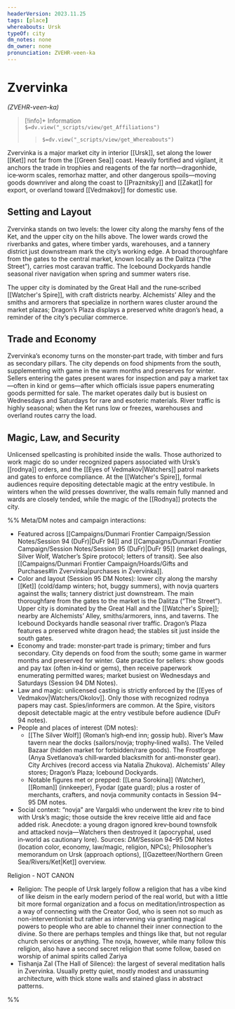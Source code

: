 ```yaml
---
headerVersion: 2023.11.25
tags: [place]
whereabouts: Ursk
typeOf: city
dm_notes: none
dm_owner: none
pronunciation: ZVEHR-veen-ka
---
```

# Zvervinka
*(ZVEHR-veen-ka)*
>[!info]+ Information  
> `$=dv.view("_scripts/view/get_Affiliations")`  
>> `$=dv.view("_scripts/view/get_Whereabouts")`

Zvervinka is a major market city in interior [[Ursk]], set along the lower [[Ket]] not far from the [[Green Sea]] coast. Heavily fortified and vigilant, it anchors the trade in trophies and reagents of the far north—dragonhide, ice‑worm scales, remorhaz matter, and other dangerous spoils—moving goods downriver and along the coast to [[Praznitsky]] and [[Zakat]] for export, or overland toward [[Vedmakov]] for domestic use.

## Setting and Layout
Zvervinka stands on two levels: the lower city along the marshy fens of the Ket, and the upper city on the hills above. The lower wards crowd the riverbanks and gates, where timber yards, warehouses, and a tannery district just downstream mark the city’s working edge. A broad thoroughfare from the gates to the central market, known locally as the Dalitza (“the Street”), carries most caravan traffic. The Icebound Dockyards handle seasonal river navigation when spring and summer waters rise.

The upper city is dominated by the Great Hall and the rune‑scribed [[Watcher's Spire]], with craft districts nearby. Alchemists’ Alley and the smiths and armorers that specialize in northern wares cluster around the market plazas; Dragon’s Plaza displays a preserved white dragon’s head, a reminder of the city’s peculiar commerce.

## Trade and Economy
Zvervinka’s economy turns on the monster‑part trade, with timber and furs as secondary pillars. The city depends on food shipments from the south, supplementing with game in the warm months and preserves for winter. Sellers entering the gates present wares for inspection and pay a market tax—often in kind or gems—after which officials issue papers enumerating goods permitted for sale. The market operates daily but is busiest on Wednesdays and Saturdays for rare and esoteric materials. River traffic is highly seasonal; when the Ket runs low or freezes, warehouses and overland routes carry the load.

## Magic, Law, and Security
Unlicensed spellcasting is prohibited inside the walls. Those authorized to work magic do so under recognized papers associated with Ursk’s [[rodnya]] orders, and the [[Eyes of Vedmakov|Watchers]] patrol markets and gates to enforce compliance. At the [[Watcher's Spire]], formal audiences require depositing detectable magic at the entry vestibule. In winters when the wild presses downriver, the walls remain fully manned and wards are closely tended, while the magic of the [[Rodnya]] protects the city.

%%
Meta/DM notes and campaign interactions:
- Featured across [[Campaigns/Dunmari Frontier Campaign/Session Notes/Session 94 (DuFr)|DuFr 94]] and [[Campaigns/Dunmari Frontier Campaign/Session Notes/Session 95 (DuFr)|DuFr 95]] (market dealings, Silver Wolf, Watcher’s Spire protocol; letters of transit). See also [[Campaigns/Dunmari Frontier Campaign/Hoards/Gifts and Purchases#In Zvervinka|purchases in Zvervinka]].
- Color and layout (Session 95 DM Notes): lower city along the marshy [[Ket]] (cold/damp winters; hot, buggy summers), with novja quarters against the walls; tannery district just downstream. The main thoroughfare from the gates to the market is the Dalitza (“The Street”). Upper city is dominated by the Great Hall and the [[Watcher's Spire]]; nearby are Alchemists’ Alley, smiths/armorers, inns, and taverns. The Icebound Dockyards handle seasonal river traffic. Dragon’s Plaza features a preserved white dragon head; the stables sit just inside the south gates.
- Economy and trade: monster‑part trade is primary; timber and furs secondary. City depends on food from the south; some game in warmer months and preserved for winter. Gate practice for sellers: show goods and pay tax (often in‑kind or gems), then receive paperwork enumerating permitted wares; market busiest on Wednesdays and Saturdays (Session 94 DM Notes).
- Law and magic: unlicensed casting is strictly enforced by the [[Eyes of Vedmakov|Watchers/Okolov]]. Only those with recognized rodnya papers may cast. Spies/informers are common. At the Spire, visitors deposit detectable magic at the entry vestibule before audience (DuFr 94 notes).
- People and places of interest (DM notes):
  - [[The Silver Wolf]] (Roman’s high‑end inn; gossip hub). River’s Maw tavern near the docks (sailors/novja; trophy‑lined walls). The Veiled Bazaar (hidden market for forbidden/rare goods). The Frostforge (Anya Svetlanova’s chill‑warded blacksmith for anti‑monster gear). City Archives (record access via Natalia Zhukova). Alchemists’ Alley stores; Dragon’s Plaza; Icebound Dockyards.
  - Notable figures met or prepped: [[Lena Sorokina]] (Watcher), [[Roman]] (innkeeper), Fyodar (gate guard); plus a roster of merchants, crafters, and novja community contacts in Session 94–95 DM notes.
- Social context: “novja” are Vargaldi who underwent the krev rite to bind with Ursk’s magic; those outside the krev receive little aid and face added risk. Anecdote: a young dragon ignored krev‑bound townsfolk and attacked novja—Watchers then destroyed it (apocryphal, used in‑world as cautionary lore).
Sources: _DM_/Session 94–95 DM Notes (location color, economy, law/magic, religion, NPCs); Philosopher’s memorandum on Ursk (approach options), [[Gazetteer/Northern Green Sea/Rivers/Ket|Ket]] overview.

Religion - NOT CANON

- Religion: The people of Ursk largely follow a religion that has a vibe kind of like deism in the early modern period of the real world, but with a little bit more formal organization and a focus on meditation/introspection as a way of connecting with the Creator God, who is seen not so much as non-interventionist but rather as intervening via granting magical powers to people who are able to channel their inner connection to the divine. So there are perhaps temples and things like that, but not regular church services or anything. The novja, however, while many follow this religion, also have a second secret religion that some follow, based on worship of animal spirits called Zariya
- Tishanja Zal (The Hall of Silence): the largest of several meditation halls in Zvervinka. Usually pretty quiet, mostly modest and unassuming architecture, with thick stone walls and stained glass in abstract patterns. 


%%
